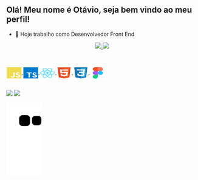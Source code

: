 ## Olá! Meu nome é Otávio, seja bem vindo ao meu perfil!

- 🔭 Hoje trabalho como Desenvolvedor Front End

<div align="center">
  <a href="https://github.com/otavio-barbosa">
  <img height="180em" src="https://github-readme-stats.vercel.app/api?username=otavio-barbosa&show_icons=true&theme=merko&include_all_commits=true&count_private=true"/>
  <img height="180em" src="https://github-readme-stats.vercel.app/api/top-langs/?username=otavio-barbosa&layout=compact&langs_count=7&theme=merko"/>
</div>

##

<div style="display: inline_block"><br>
  <img align="center" alt="Js-Icon" height="30" width="40" src="https://raw.githubusercontent.com/devicons/devicon/master/icons/javascript/javascript-plain.svg">
  <img align="center" alt="Ts-Icon" height="30" width="40" src="https://raw.githubusercontent.com/devicons/devicon/master/icons/typescript/typescript-plain.svg">
  <img align="center" alt="React-Icon" height="30" width="40" src="https://raw.githubusercontent.com/devicons/devicon/master/icons/react/react-original.svg">
  <img align="center" alt="HTML-Icon" height="30" width="40" src="https://raw.githubusercontent.com/devicons/devicon/master/icons/html5/html5-original.svg">
  <img align="center" alt="CSS-Icon" height="30" width="40" src="https://raw.githubusercontent.com/devicons/devicon/master/icons/css3/css3-original.svg">
  <img align="center" alt="Figma-Icon" height="30" width="40" src="https://raw.githubusercontent.com/devicons/devicon/master/icons/figma/figma-original.svg">
</div>

##

<div> 
  <a href="https://www.linkedin.com/in/otávio-barbosa-ferreira/" target="_blank"><img src="https://img.shields.io/badge/-LinkedIn-%230077B5?style=for-the-badge&logo=linkedin&logoColor=white" target="_blank"></a>
  <a href = "mailto:otavioferreira@alunos.utfpr.edu.br"><img src="https://img.shields.io/badge/Gmail-D14836?style=for-the-badge&logo=gmail&logoColor=white" target="_blank"></a>
 
  ![Snake animation](https://github.com/otavio-barbosa/otavio-barbosa/blob/output/github-contribution-grid-snake.svg)
 
</div>

